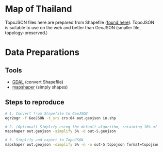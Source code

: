 # Map of Thailand

TopoJSON files here are prepared from Shapefile ([found here](https://csuwan.weebly.com/download.html)). TopoJSON is suitable to use on the web and better than GeoJSON (smaller file, topology-preserved.)

# Data Preparations

## Tools

- [GDAL](http://www.gdal.org) (convert Shapefile)
- [mapshaper](https://github.com/mbloch/mapshaper) (simply shapes)


## Steps to reproduce

```bash
# 1. Convert from Shapefile to GeoJSON
ogr2ogr -f GeoJSON -t_srs crs:84 out.geojson in.shp

# 2. (Optional) Simplify using the default algorithm, retaining 10% of removable vertices.
mapshaper out.geojson -simplify 5% -o out-5.geojson

# 3. Simplify and export to TopoJSON
mapshaper out.geojson -simplify 5% -n -o out-5.topojson format=topojson
```
